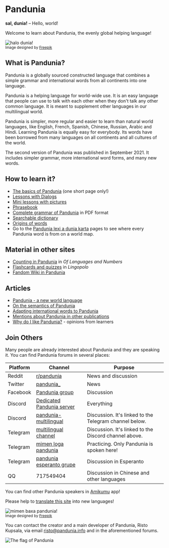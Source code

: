 # Pandunia

**sal, dunia!**
– Hello, world!

Welcome to learn about Pandunia, the evenly global helping language!

![](http://www.pandunia.info/grafe/halo_dunia.png "halo dunia!")  
<small>Image designed by [Freepik](http://www.freepik.com)</small>

## What is Pandunia?

Pandunia is a globally sourced constructed language
that combines a simple grammar and international words from all continents into one language.

Pandunia is a helping language for world-wide use.
It is an easy language that people can use to talk with each other
when they don't talk any other common language.
It is meant to supplement other languages in our multilingual world.

Pandunia is simpler, more regular and easier to learn than natural world languages,
like English, French, Spanish, Chinese, Russian, Arabic and Hindi.
Learning Pandunia is equally easy for everybody.
Its words have been borrowed from many languages on all continents and all cultures of the world.

The second version of Pandunia was published in September 2021.
It includes simpler grammar, more international word forms, and many new words.

## How to learn it?

- [The basics of Pandunia](003_baze.md) (one short page only!)
- [Lessons with Dialogs](201_xula.md)
- [Mini lessons with pictures](http://www.pandunia.info/pandunia/mini_xule.html)
- [Phrasebook](200_baze_jumla.md)
- [Complete grammar of Pandunia](pan.pdf) in PDF format
- [Searchable dictionary](tiddly.html)
- [Origins of words](leksaslia.md)
- Go to the
  [Pandunia lexi a dunia karta](http://www.pandunia.info/lexikarta/index.html)
  pages to see where every Pandunia word is from on a world map.

## Material in other sites

- [Counting in Pandunia](https://www.languagesandnumbers.com/how-to-count-in-pandunia/en/pandunia/) in _Of Languages and Numbers_
- [Flashcards and quizzes](https://lingopolo.org/pandunia/) in _Lingopolo_
- [Fandom Wiki in Pandunia](https://pandunia.fandom.com/)

## Articles

- [Pandunia - a new world language](001_ration.md)
- [On the semantics of Pandunia](120_semia.md)
- [Adapting international words to Pandunia](403_loga_hapu.md)
- [Mentions about Pandunia in other publications](makal_tema_pandunia.md)
- [Why do I like Pandunia?](http://www.pandunia.info/makal/Why_do_I_like_Pandunia.pdf) - opinions from learners

## Join Others

Many people are already interested about Pandunia and they are speaking it.
You can find Pandunia forums in several places:

| Platform | Channel | Purpose |
|----------|---------|---------|
| Reddit   | [r/pandunia](https://www.reddit.com/r/pandunia/) | News and discussion |
| Twitter  | [pandunia_](https://twitter.com/pandunia_) | News |
| Facebook | [Pandunia group](http://www.facebook.com/groups/pandunia) | Discussion |
| Discord  | [Dedicated Pandunia server](https://discord.com/invite/jf5GHcHXKk) | Everything |
| Discord  | [pandunia-multilingual](https://discord.gg/FWavWeG) | Discussion. It's linked to the Telegram channel below. |
| Telegram | [multilingual channel](https://t.me/joinchat/AAAAAEPVsifmS6xRLAlxVA) | Discussion. It's linked to the Discord channel above. |
| Telegram | [mimen loga pandunia](https://t.me/joinchat/AAAAAENlKqzlMtGkrmf5rg) | Practicing. Only Pandunia is spoken here! |
| Telegram | [pandunia esperanto grupe](https://pandunia.telegramo.org/) | Discussion in Esperanto |
| QQ       | 717549404 | Discussion in Chinese and other languages |

You can find other Pandunia speakers in [Amikumu](https://amikumu.com/) app!

Please help to [translate this site](trabaxe_neteloke.md) into new languages!

![](http://www.pandunia.info/grafe/mome_loga_pandunia.png "mimen baxa pandunia!")  
<small>Image designed by [Freepik](http://www.freepik.com)</small>

You can contact the creator and a main developer of Pandunia, Risto Kupsala, via email
[risto@pandunia.info](mailto:risto@pandunia.info) and in the aforementioned forums.

![](http://www.pandunia.info/grafe/bandir.png "The flag of Pandunia")

